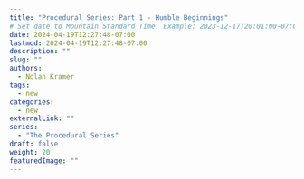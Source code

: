 ```yaml
---
title: "Procedural Series: Part 1 - Humble Beginnings"
# Set date to Mountain Standard Time. Example: 2023-12-17T20:01:00-07:00
date: 2024-04-19T12:27:48-07:00
lastmod: 2024-04-19T12:27:48-07:00
description: ""
slug: ""
authors:
  - Nolan Kramer
tags:
  - new
categories:
  - new
externalLink: ""
series:
  - "The Procedural Series"
draft: false
weight: 20
featuredImage: ""
---
```

